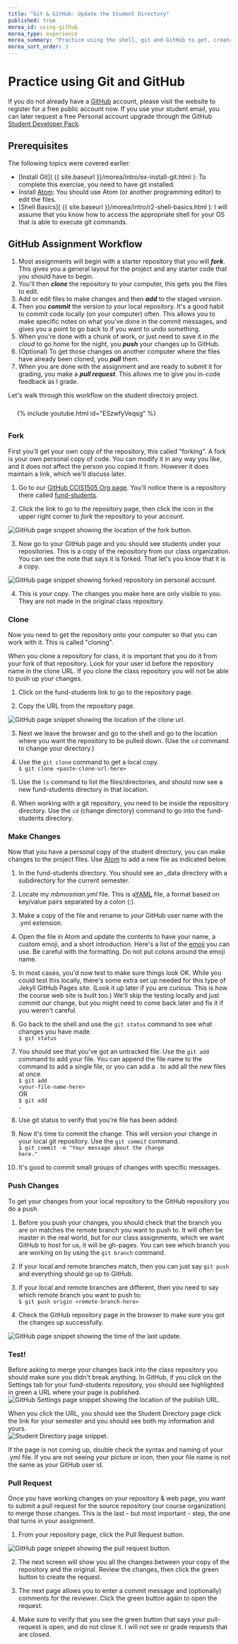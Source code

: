 ```yaml
---
title: "Git & GitHub: Update the Student Directory"
published: true
morea_id: using-github
morea_type: experience
morea_summary: "Practice using the shell, git and GitHub to get, create, update and manage files."
morea_sort_order: 3
---
```


# Practice using Git and GitHub
If you do not already have a [GitHub](https://github.com/) account, please visit the website to register for a free public account now.  If you use your student email, you can later request a free Personal account upgrade through the GitHub [Student Developer Pack](https://education.github.com/pack).

## Prerequisites
The following topics were covered earlier:

- [Install Git]( {{ site.baseurl }}/morea/intro/ex-install-git.html ): To complete this exercise, you need to have git installed.  
- Install [Atom](https://atom.io/): You should use Atom (or another programming editor) to edit the files.  
- [Shell Basics]( {{ site.baseurl }}/morea/intro/r2-shell-basics.html ): I will assume that you know how to access the appropriate shell for your OS that is able to execute git commands.


## GitHub Assignment Workflow

1. Most assignments will begin with a starter repository that you will *__fork__*.  This gives you a general layout for the project and any starter code that you should have to begin.  
2. You'll then *__clone__* the repository to your computer, this gets you the files to edit.
3. Add or edit files to make changes and then *__add__* to the staged version.
4. Then you *__commit__* the version to your local repository.  It's a good habit to commit code locally (on your computer) often.  This allows you to make specific notes on what you've done in the commit messages, and gives you a point to go back to if you want to undo something.  
4. When you're done with a chunk of work, or just need to save it *in the cloud* to go home for the night, you *__push__* your changes up to GitHub.  
5. (Optional) To get those changes on another computer where the files have already been cloned, you *__pull__* them.  
6. When you are done with the assignment and are ready to submit it for grading, you make a *__pull request__*.  This allows me to give you in-code feedback as I  grade.  

Let's walk through this workflow on the student directory project.  
<div style="padding:10px 20px">
<div class="row">
<div class="col-xs-12 col-md-8">
  {%  include youtube.html  id="ESzwfyVeqsg" %}
</div>
</div>
</div>


### Fork
First you'll get your own copy of the repository, this called "forking". A fork is your own personal copy of code.  You can modify it in any way you like, and it does not affect the person you copied it from.  However it does maintain a link, which we'll discuss later.

1. Go to our [GitHub CCIS1505 Org page](https://github.com/htc-ccis1505).  You'll notice there is a repository there called [fund-students](https://github.com/htc-ccis1505/fund-students).  

2. Click the link to go to the repository page, then click the icon in the upper right corner to *fork* the repository to your account.  
  <img class="img-responsive" src="{{ site.baseurl }}/morea/intro/github-demo/github_fork.png" alt="GitHub page snippet showing the location of the fork button.">

3. Now go to your GitHub page and you should see students under your repositories.  This is a copy of the repository from our class organization.  You can see the note that says it is forked.  That let's you know that it is a copy.
  <img class="img-responsive" src="{{ site.baseurl }}/morea/intro/github-demo/github_forked_students.png" alt="GitHub page snippet showing forked repository on personal account.">

4. This is *your* copy.  The changes you make here are only visible to you.  They are not made in the original class repository.  


### Clone
Now you need to get the repository onto your computer so that you can work with it.  This is called "cloning".  

<div class="alert alert-danger" role="alert">
When you clone a repository for class, it is important that you do it from your fork of that repository. Look for your user id before the repository name in the clone URL. If you clone the class repository you will not be able to push up your changes.
</div>

1. Click on the fund-students link to go to the repository page.

2. Copy the URL from the repository page.  
  <img class="img-responsive" src="{{ site.baseurl }}/morea/intro/github-demo/github_clone_url.png" alt="GitHub page snippet showing the location of the clone url.">

3. Next we leave the browser and go to the shell and go to the location where you want the repository to be pulled down. (Use the `cd` command to change your directory.)

4. Use the `git clone` command to get a local copy. <br>`$ git clone <paste-clone-url-here>`

5. Use the `ls` command to list the files/directories, and should now see a new fund-students directory in that location.

6. When working with a git repository, you need to be inside the repository directory.  Use the `cd` (change directory) command to go into the fund-students directory.  


###  Make Changes
Now that you have a personal copy of the student directory, you can make changes to the project files.  Use [Atom](http://atom.io/) to add a new file as indicated below.  

1. In the fund-students directory.  You should see an _data directory with a subdirectory for the current semester.  

2. Locate my *mbmosman.yml* file.  This is a[YAML](http://www.yaml.org/start.html) file, a format based on key/value pairs separated by a colon (:).

3. Make a copy of the file and rename to *your* GitHub user name with the .yml extension.

4. Open the file in Atom and update the contents to have your name, a custom emoji, and a short introduction.  Here's a list of the [emoji](http://www.emoji-cheat-sheet.com/) you can use.  Be careful with the formatting. Do not put colons around the emoji name.

5. In most cases, you'd now test to make sure things look OK.  While you could test this locally, there's some extra set up needed for this type of Jekyll GitHub Pages site.  (Look it up later if you are curious.  This is how the course web site is built too.)  We'll skip the testing locally and just commit our change, but you might need to come back later and fix it if you weren't careful.

6. Go back to the shell and use the <code>git status</code> command to see what changes you have made.<br><code>$ git status</code>

7. You should see that you've got an untracked file.  Use the <code>git add</code> command to add your file.  You can append the file name to the command to add a single file, or you can add a . to add all the new files at once.<br><code>$ git add &lt;your-file-name-here&gt;</code><br>OR<br><code>$ git add .</code>

8. Use git status to verify that you're file has been added.  

9. Now it's time to commit the change.  This will version your change in your local git repository.  Use the <code>git commit</code> command.<br><code>$ git commit -m "Your message about the change here."</code>

10.  It's good to commit small groups of changes with specific messages.

### Push Changes
To get your changes from your local repository to the GitHub repository you do a push.

1. Before you push your changes, you should check that the branch you are on matches the remote branch you want to push to. It will often be master in the real world, but for our class assignments, which we want GitHub to host for us, it will be gh-pages.  You can see which branch you are working on by using the <code>git branch</code> command.

2. If your local and remote branches match, then you can just say `git push` and everything should go up to GitHub.

3. If your local and remote branches are different, then you need to say which remote branch you want to push to:<br>`$ git push origin <remote-branch-here>`

4.  Check the GitHub repository page in the browser to make sure you got the changes up successfully.  
  <img class="img-responsive" src="{{ site.baseurl }}/morea/intro/github-demo/github_pushed_changes.jpg" alt="GitHub page snippet showing the time of the last update.">

### Test!
Before asking to merge your changes back into the class repository you should make sure you didn't break anything.  In GitHub, if you click on the Settings tab for your fund-students repository, you should see highlighted in green a URL where your page is published.
<img class="img-responsive" src="{{ site.baseurl }}/morea/intro/github-demo/github_test_changes.png" alt="GitHub Settings page snippet showing the location of the publish URL.">

When you click the URL, you should see the Student Directory page click the link for your semester and you should see both my information and yours.  
<img class="img-responsive" src="{{ site.baseurl }}/morea/intro/github-demo/github_test_page.png" alt="Student Directory page snippet.">

If the page is not coming up, double check the syntax and naming of your .yml file.  If you are not seeing your picture or icon, then your file name is not the same as your GitHub user id.  


### Pull Request
Once you have working changes on your repository & web page, you want to submit a pull request for the source repository (our course organization) to merge those changes.  This is the last - but most important - step, the one that turns in your assignment.

1. From your repository page, click the Pull Request button.  
  <img class="img-responsive" src="{{ site.baseurl }}/morea/intro/github-demo/github_pullreq_tab.png" alt="GitHub page snippet showing the pull request button.">

2. The next screen will show you all the changes between your copy of the repository and the original.  Review the changes, then click the green button to create the request.

4. The next page allows you to enter a commit message and (optionally) comments for the reviewer. Click the green button again to open the request.

5. Make sure to verify that you see the green button that says your pull-request is open, and do not close it.  I will not see or grade requests that are closed.

